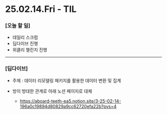 # 25.02.14.Fri - TIL

### [오늘 할 일]

- 데일리 스크럼
- 딥다이브 진행
- 위클리 챌린지 진행

--- 

### [딥다이브]

- 주제 : 데이터 리모델링 패키지를 활용한 데이터 변환 및 집계

- 방이 방대한 관계로 아래 노션 페이지로 대체
     - https://aboard-teeth-ea5.notion.site/3-25-02-14-196a0c19894d80829a9cc62720efa22b?pvs=4
